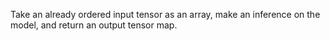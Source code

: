 Take an already ordered input tensor as an array, make an inference on the model, and return an output tensor map.

